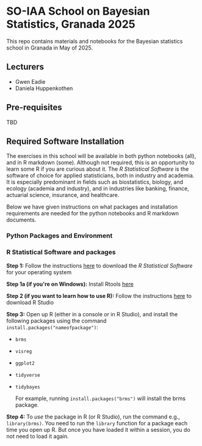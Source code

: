 # SO-IAA School on Bayesian Statistics, Granada 2025

This repo contains materials and notebooks for the Bayesian statistics school in Granada in May of 2025. 

## Lecturers
* Gwen Eadie
* Daniela Huppenkothen

## Pre-requisites
TBD

## Required Software Installation

The exercises in this school will be available in both python notebooks (all), and in R markdown (some). Although not required, this is an opportunity to learn some R if you are curious about it. The *R Statistical Software* is the software of choice for applied statisticians, both in industry and academia. It is especially predominant in fields such as biostatistics, biology, and ecology (academia and industry), and in industries like banking, finance, actuarial science, insurance, and healthcare.

Below we have given instructions on what packages and installation requirements are needed for the python notebooks and R markdown documents. 
### Python Packages and Environment

### R Statistical Software and packages

**Step 1:** Follow the instructions [here](https://ftp.cixug.es/CRAN/) to download the *R Statistical Software* for your operating system

**Step 1a (if you're on Windows):** Install Rtools [here](https://cran.r-project.org/bin/windows/Rtools/rtools45/rtools.html)

**Step 2 (if you want to learn how to use R):** Follow the instructions [here](https://posit.co/download/rstudio-desktop/) to download R Studio 

**Step 3:** Open up R (either in a console or in R Studio), and install the following packages using the command `install.packages("nameofpackage")`:

- `brms`
- `visreg`
- `ggplot2`
- `tidyverse`
- `tidybayes`

  For example, running `install.packages("brms")` will install the brms package.

**Step 4:** To _use_ the package in R (or R Studio), run the command e.g., `library(brms)`. You need to run the `library` function for a package each time you open up R. But once you have loaded it within a session, you do not need to load it again.

